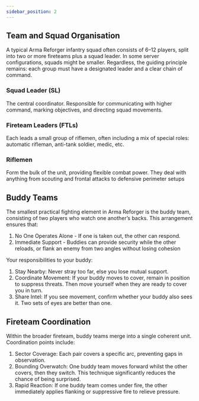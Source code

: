 ```yaml
---
sidebar_position: 2
---
```


## Team and Squad Organisation
A typical Arma Reforger infantry squad often consists of 6–12 players, split into two or more fireteams plus a squad leader. In some server configurations, squads might be smaller. Regardless, the guiding principle remains: each group must have a designated leader and a clear chain of command.

### Squad Leader (SL)
The central coordinator. Responsible for communicating with higher command, marking objectives, and directing squad movements.

### Fireteam Leaders (FTLs)
Each leads a small group of riflemen, often including a mix of special roles: automatic rifleman, anti-tank soldier, medic, etc.

### Riflemen
Form the bulk of the unit, providing flexible combat power. They deal with anything from scouting and frontal attacks to defensive perimeter setups

## Buddy Teams
The smallest practical fighting element in Arma Reforger is the buddy team, consisting of two players who watch one another’s backs. This arrangement ensures that:
1. No One Operates Alone - If one is taken out, the other can respond.
2. Immediate Support - Buddies can provide security while the other reloads, or flank an enemy from two angles without losing cohesion

Your responsibilities to your buddy:
1. Stay Nearby: Never stray too far, else you lose mutual support.
2. Coordinate Movement: If your buddy moves to cover, remain in position to suppress threats. Then move yourself when they are ready to cover you in turn.
3. Share Intel: If you see movement, confirm whether your buddy also sees it. Two sets of eyes are better than one.

## Fireteam Coordination
Within the broader fireteam, buddy teams merge into a single coherent unit. Coordination points include:
1. Sector Coverage: Each pair covers a specific arc, preventing gaps in observation.
2. Bounding Overwatch: One buddy team moves forward whilst the other covers, then they switch. This technique significantly reduces the chance of being surprised.
3. Rapid Reaction: If one buddy team comes under fire, the other immediately applies flanking or suppressive fire to relieve pressure.
